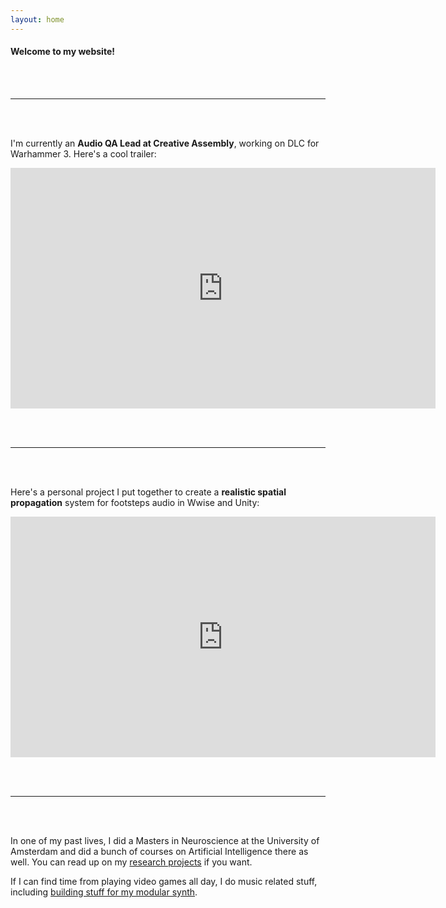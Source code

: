 ```yaml
---
layout: home
---
```


#### Welcome to my website! 
<br/><br/>
***
<br/><br/>

I'm currently an **Audio QA Lead at Creative Assembly**, working on DLC for Warhammer 3. Here's a cool trailer:

<iframe width="680" height="385" src="https://www.youtube.com/embed/Qqhc3mK06r0" title="YouTube video player" frameborder="0" allow="accelerometer; autoplay; clipboard-write; encrypted-media; gyroscope; picture-in-picture; web-share" allowfullscreen></iframe>

<br/><br/>
***
<br/><br/>

Here's a personal project I put together to create a **realistic spatial propagation** system for footsteps audio in Wwise and Unity:  

<iframe width="680" height="385" src="https://www.youtube.com/embed/5rK5BsY53so" title="YouTube video player" frameborder="0" allow="accelerometer; autoplay; clipboard-write; encrypted-media; gyroscope; picture-in-picture; web-share" allowfullscreen></iframe>

<br/><br/>
***
<br/><br/>

In one of my past lives, I did a Masters in Neuroscience at the University of Amsterdam and did a bunch of courses on Artificial Intelligence there as well. You can read up on my [research projects](/research) if you want. 

If I can find time from playing video games all day, I do music related stuff, including [building stuff for my modular synth](/projects). 

